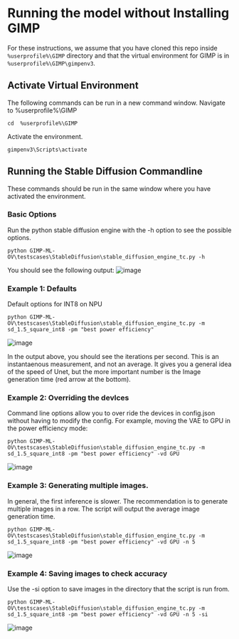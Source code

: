 # Running the model without Installing GIMP
 
For these instructions, we assume that you have cloned this repo inside `%userprofile%\GIMP` directory and that the virtual environment for GIMP is in `%userprofile%\GIMP\gimpenv3`.
## Activate Virtual Environment
The following commands can be run in a new command window.
Navigate to  %userprofile%\GIMP
  ```
  cd  %userprofile%\GIMP
  ```
 
Activate the environment. 
  ```
  gimpenv3\Scripts\activate 
  ```
## Running the Stable Diffusion Commandline

These commands should be run in the same window where you have activated the environment. <br>
### Basic Options
Run the python stable diffusion engine with the -h option to see the possible options.
```
python GIMP-ML-OV\testscases\StableDiffusion\stable_diffusion_engine_tc.py -h
``` 
You should see the following output:
![image](https://github.com/intel-sandbox/GIMP-ML-OV/assets/22227580/3ebb70d7-9e01-4494-8c55-89fa8f2c27d5)

### Example 1: Defaults 
Default options for INT8 on NPU
```
python GIMP-ML-OV\testscases\StableDiffusion\stable_diffusion_engine_tc.py -m sd_1.5_square_int8 -pm "best power efficiency"
```
![image](https://github.com/intel-sandbox/GIMP-ML-OV/assets/22227580/72f730e5-775a-43d5-b197-4aa5cc235531)

In the output above, you should see the iterations per second. This is an instantaenous measurement, and not an average. It gives you a general idea of the speed of Unet, but the more important number is the Image generation time (red arrow at the bottom).
 
### Example 2: Overriding the devlces
Command line options allow you to over ride the devices in config.json without having to modify the config. For example, moving the VAE to GPU in the power efficiency mode:
```
python GIMP-ML-OV\testscases\StableDiffusion\stable_diffusion_engine_tc.py -m sd_1.5_square_int8 -pm "best power efficiency" -vd GPU
```
![image](https://github.com/intel-sandbox/GIMP-ML-OV/assets/22227580/b053f7e7-9403-4c5e-84ff-6a1aa55f1c22)

### Example 3: Generating multiple images.
In general, the first inference is slower. The recommendation is to generate multiple images in a row. The script will output the average image generation time.
```
python GIMP-ML-OV\testscases\StableDiffusion\stable_diffusion_engine_tc.py -m sd_1.5_square_int8 -pm "best power efficiency" -vd GPU -n 5
```
![image](https://github.com/intel-sandbox/GIMP-ML-OV/assets/22227580/a1128323-c327-4c03-9f10-49676fbda811)

### Example 4: Saving images to check accuracy
Use the -si option to save images in the directory that the script is run from. 
```
python GIMP-ML-OV\testscases\StableDiffusion\stable_diffusion_engine_tc.py -m sd_1.5_square_int8 -pm "best power efficiency" -vd GPU -n 5 -si
```
![image](https://github.com/intel-sandbox/GIMP-ML-OV/assets/22227580/6ce2140c-2fff-4364-825f-816672acd14e)


